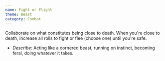 ```yaml
---
name: Fight or Flight
theme: Beast
category: Combat
---
```


Collaborate on what constitutes being close to death. When you're close to death, increase all rolls to fight or flee (choose one) until you're safe. 

* *Describe*: Acting like a cornered beast, running on instinct, becoming feral, doing whatever it takes.